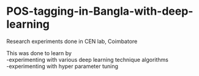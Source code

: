 # POS-tagging-in-Bangla-with-deep-learning

Research experiments done in CEN lab, Coimbatore  

This was done to learn by   
-experimenting with various deep learning technique algorithms  
-experimenting with hyper parameter tuning
